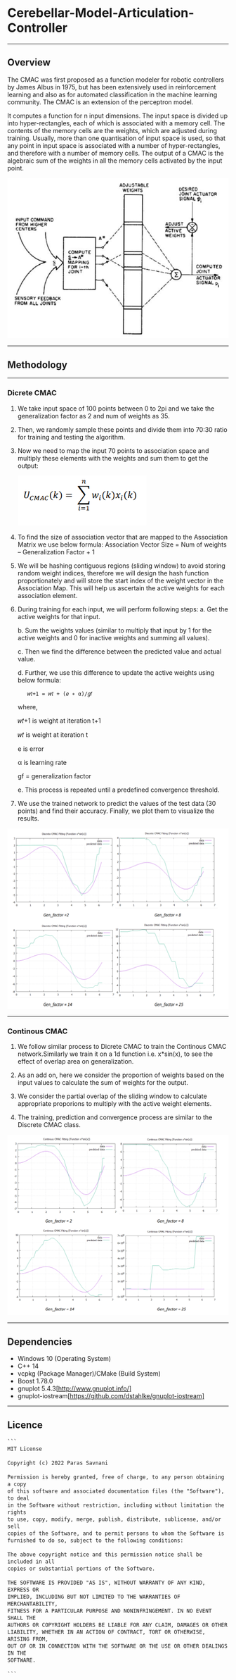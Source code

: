 # Cerebellar-Model-Articulation-Controller
---
## Overview

The CMAC was first proposed as a function modeler for robotic controllers by James Albus in 1975, but has been extensively used in reinforcement learning and also as for automated classification in the machine learning community. The CMAC is an extension of the perceptron model. 

It computes a function for n input dimensions. The input space is divided up into hyper-rectangles, each of which is associated with a memory cell. The contents of the memory cells are the weights, which are adjusted during training. Usually, more than one quantisation of input space is used, so that any point in input space is associated with a number of hyper-rectangles, and therefore with a number of memory cells. The output of a CMAC is the algebraic sum of the weights in all the memory cells activated by the input point.

![CMAC](git_images/cmac.PNG)

---
## Methodology

----
### Dicrete CMAC

1) We take input space of 100 points between 0 to 2pi and we take the generalization factor as 2 and num of weights as 35.

2) Then, we randomly sample these points and divide them into 70:30 ratio for training and testing the algorithm.

3) Now we need to map the input 70 points to association space and multiply these elements with the weights and sum them to get the output:

      ![eq](git_images/eq.PNG?style=centerme)

4) To find the size of association vector that are mapped to the Association Matrix we use below formula:
  Association Vector Size = Num of weights – Generalization Factor + 1

5) We will be hashing contiguous regions (sliding window) to avoid storing random weight indices, therefore we will design the hash function proportionately and will store the start index of the weight vector in the Association Map. This will help us ascertain the active weights for each association element.

6) During training for each input, we will perform following steps:
    a. Get the active weights for that input.
  
    b. Sum the weights values (similar to multiply that input by 1 for the active weights and 0 for inactive weights and summing all values).
    
    c. Then we find the difference between the predicted value and actual value.
    
    d. Further, we use this difference to update the active weights using below formula:
        
          𝑤𝑡+1 = 𝑤𝑡 + (𝑒 ∗ α)/𝑔𝑓  
        
    where,
      
      𝑤𝑡+1 is weight at iteration t+1
      
      𝑤𝑡 is weight at iteration t
      
      e is error
      
      α is learning rate
      
      gf = generalization factor
        
    e. This process is repeated until a predefined convergence threshold.
  
7) We use the trained network to predict the values of the test data (30 points) and find 
their accuracy. Finally, we plot them to visualize the results.

![dis](git_images/dis.PNG)

----
### Continous CMAC

1) We follow similar process to Dicrete CMAC to train the Continous CMAC network.Similarly we train it on a 1d function i.e. x*sin(x), to see the effect of overlap area on 
generalization.

2) As an add on, here we consider the proportion of weights based on the input values to calculate the sum of weights for the output.

3) We consider the partial overlap of the sliding window to calculate appropriate proporions to multiply with the active weight elements.

4) The training, prediction and convergence process are similar to the Discrete CMAC class.

![cont](git_images/cont.PNG)

---
## Dependencies

- Windows 10 (Operating System)
- C++ 14
- vcpkg (Package Manager)/CMake (Build System)
- Boost 1.78.0
- gnuplot 5.4.3[http://www.gnuplot.info/]
- gnuplot-iostream[https://github.com/dstahlke/gnuplot-iostream]

---
## Licence
    ```
    MIT License

    Copyright (c) 2022 Paras Savnani

    Permission is hereby granted, free of charge, to any person obtaining a copy
    of this software and associated documentation files (the "Software"), to deal
    in the Software without restriction, including without limitation the rights
    to use, copy, modify, merge, publish, distribute, sublicense, and/or sell
    copies of the Software, and to permit persons to whom the Software is
    furnished to do so, subject to the following conditions:

    The above copyright notice and this permission notice shall be included in all
    copies or substantial portions of the Software.

    THE SOFTWARE IS PROVIDED "AS IS", WITHOUT WARRANTY OF ANY KIND, EXPRESS OR
    IMPLIED, INCLUDING BUT NOT LIMITED TO THE WARRANTIES OF MERCHANTABILITY,
    FITNESS FOR A PARTICULAR PURPOSE AND NONINFRINGEMENT. IN NO EVENT SHALL THE
    AUTHORS OR COPYRIGHT HOLDERS BE LIABLE FOR ANY CLAIM, DAMAGES OR OTHER
    LIABILITY, WHETHER IN AN ACTION OF CONTRACT, TORT OR OTHERWISE, ARISING FROM,
    OUT OF OR IN CONNECTION WITH THE SOFTWARE OR THE USE OR OTHER DEALINGS IN THE
    SOFTWARE.

    ```
